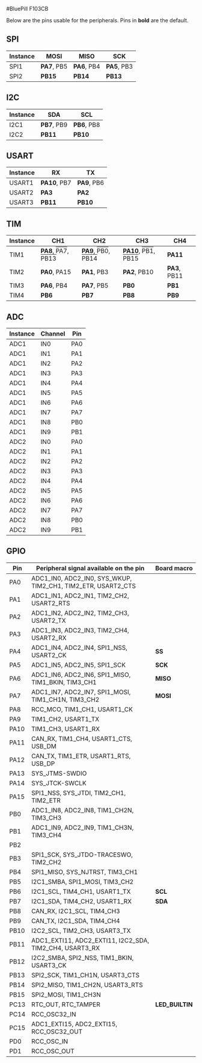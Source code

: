 #BluePill F103CB

Below are the pins usable for the peripherals. Pins in **bold** are the default.

## SPI

Instance |MOSI|MISO|SCK|
-|-|-|-|
SPI1|**PA7**, PB5|**PA6**, PB4|**PA5**, PB3|
SPI2|**PB15**|**PB14**|**PB13**|

## I2C

Instance |SDA|SCL|
-|-|-|
I2C1|**PB7**, PB9|**PB6**, PB8|
I2C2|**PB11**|**PB10**|

## USART

Instance |RX|TX|
-|-|-|
USART1|**PA10**, PB7|**PA9**, PB6|
USART2|**PA3**|**PA2**|
USART3|**PB11**|**PB10**|

## TIM

Instance |CH1|CH2|CH3|CH4|
-|-|-|-|-|
TIM1|**PA8**, <span style="text-decoration: overline">PA7</span>, <span style="text-decoration: overline">PB13</span>|**PA9**, <span style="text-decoration: overline">PB0</span>, <span style="text-decoration: overline">PB14</span>|**PA10**, <span style="text-decoration: overline">PB1</span>, <span style="text-decoration: overline">PB15</span>|**PA11**|
TIM2|**PA0**, PA15|**PA1**, PB3|**PA2**, PB10|**PA3**, PB11|
TIM3|**PA6**, PB4|**PA7**, PB5|**PB0**|**PB1**|
TIM4|**PB6**|**PB7**|**PB8**|**PB9**|

## ADC 

Instance | Channel | Pin
-|-|-
ADC1|IN0|PA0|
ADC1|IN1|PA1|
ADC1|IN2|PA2|
ADC1|IN3|PA3|
ADC1|IN4|PA4|
ADC1|IN5|PA5|
ADC1|IN6|PA6|
ADC1|IN7|PA7|
ADC1|IN8|PB0|
ADC1|IN9|PB1|
ADC2|IN0|PA0|
ADC2|IN1|PA1|
ADC2|IN2|PA2|
ADC2|IN3|PA3|
ADC2|IN4|PA4|
ADC2|IN5|PA5|
ADC2|IN6|PA6|
ADC2|IN7|PA7|
ADC2|IN8|PB0|
ADC2|IN9|PB1|

## GPIO 

Pin | Peripheral signal available on the pin | Board macro
-|-|-
PA0 |ADC1_IN0, ADC2_IN0, SYS_WKUP, TIM2_CH1, TIM2_ETR, USART2_CTS||
PA1 |ADC1_IN1, ADC2_IN1, TIM2_CH2, USART2_RTS||
PA2 |ADC1_IN2, ADC2_IN2, TIM2_CH3, USART2_TX||
PA3 |ADC1_IN3, ADC2_IN3, TIM2_CH4, USART2_RX||
PA4 |ADC1_IN4, ADC2_IN4, SPI1_NSS, USART2_CK|**SS**|
PA5 |ADC1_IN5, ADC2_IN5, SPI1_SCK|**SCK**|
PA6 |ADC1_IN6, ADC2_IN6, SPI1_MISO, TIM1_BKIN, TIM3_CH1|**MISO**|
PA7 |ADC1_IN7, ADC2_IN7, SPI1_MOSI, TIM1_CH1N, TIM3_CH2|**MOSI**|
PA8 |RCC_MCO, TIM1_CH1, USART1_CK||
PA9 |TIM1_CH2, USART1_TX||
PA10 |TIM1_CH3, USART1_RX||
PA11 |CAN_RX, TIM1_CH4, USART1_CTS, USB_DM||
PA12 |CAN_TX, TIM1_ETR, USART1_RTS, USB_DP||
PA13 |SYS_JTMS-SWDIO||
PA14 |SYS_JTCK-SWCLK||
PA15 |SPI1_NSS, SYS_JTDI, TIM2_CH1, TIM2_ETR||
PB0 |ADC1_IN8, ADC2_IN8, TIM1_CH2N, TIM3_CH3||
PB1 |ADC1_IN9, ADC2_IN9, TIM1_CH3N, TIM3_CH4||
PB2 |||
PB3 |SPI1_SCK, SYS_JTDO-TRACESWO, TIM2_CH2||
PB4 |SPI1_MISO, SYS_NJTRST, TIM3_CH1||
PB5 |I2C1_SMBA, SPI1_MOSI, TIM3_CH2||
PB6 |I2C1_SCL, TIM4_CH1, USART1_TX|**SCL**|
PB7 |I2C1_SDA, TIM4_CH2, USART1_RX|**SDA**|
PB8 |CAN_RX, I2C1_SCL, TIM4_CH3||
PB9 |CAN_TX, I2C1_SDA, TIM4_CH4||
PB10 |I2C2_SCL, TIM2_CH3, USART3_TX||
PB11 |ADC1_EXTI11, ADC2_EXTI11, I2C2_SDA, TIM2_CH4, USART3_RX||
PB12 |I2C2_SMBA, SPI2_NSS, TIM1_BKIN, USART3_CK||
PB13 |SPI2_SCK, TIM1_CH1N, USART3_CTS||
PB14 |SPI2_MISO, TIM1_CH2N, USART3_RTS||
PB15 |SPI2_MOSI, TIM1_CH3N||
PC13 |RTC_OUT, RTC_TAMPER|**LED_BUILTIN**|
PC14 |RCC_OSC32_IN||
PC15 |ADC1_EXTI15, ADC2_EXTI15, RCC_OSC32_OUT||
PD0 |RCC_OSC_IN||
PD1 |RCC_OSC_OUT||
